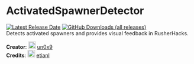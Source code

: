 # ActivatedSpawnerDetector <br>
 [![Latest Release Date](https://img.shields.io/badge/dynamic/json?url=https%3A%2F%2Frusherdevelopment.github.io%2Frusherhack-plugins%2Fbadges.json&query=%24.plugins[64].releaseDate&label=Latest%20Release&color=green)](https://github.com/un0x9/ActivatedSpawnerDetector/releases) [![GitHub Downloads (all releases)](https://img.shields.io/github/downloads/un0x9/ActivatedSpawnerDetector/total)](https://github.com/un0x9/ActivatedSpawnerDetector/releases/download/v1.0.1/ActivatedSpawnerDetector-1.0.1.jar)<br>
   Detects activated spawners and provides visual feedback in RusherHacks.
   
   **Creator**: <img src="https://github.com/un0x9.png?size=20" width="20" height="20"> [un0x9](https://github.com/un0x9)<br/>
   **Credits**: <img src="https://github.com/etianl.png?size=20" width="20" height="20"> [etianl](https://github.com/etianl)

